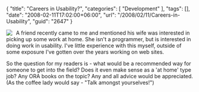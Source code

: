 {
	"title": "Careers in Usability?",
	"categories": [
		"Development"
	],
	"tags": [],
	"date": "2008-02-11T17:02:00+06:00",
	"url": "/2008/02/11/Careers-in-Usability",
	"guid": "2647"
}

<img src="http://www.raymondcamden.com/images/cfjedi/coffeetalk.jpg" style="margin-right: 10px" align="left">A friend recently came to me and mentioned his wife was interested in picking up some work at home. She isn't a programmer, but is interested in doing work in usability. I've little experience with this myself, outside of some exposure I've gotten over the years working on web sites.

So the question for my readers is - what would be a recommended way for someone to get into the field? Does it even make sense as a 'at home' type job? Any ORA books on the topic? Any and all advice would be appreciated. (As the coffee lady would say - "Talk amongst yourselves!")